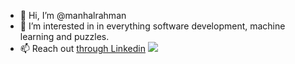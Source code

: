 
- 👋 Hi, I’m @manhalrahman
- 👀 I’m interested in in everything software development, machine learning and puzzles.
- 📫 Reach out [through Linkedin](https://www.linkedin.com/in/manhal-rahman-2993241a0/ "Manhal's Linkedin Profile")
 ![](https://hit.yhype.me/github/profile?user_id=43201586)

<!---
manhalrahman/manhalrahman is a ✨ special ✨ repository because its `README.md` (this file) appears on your GitHub profile.
You can click the Preview link to take a look at your changes.
--->
